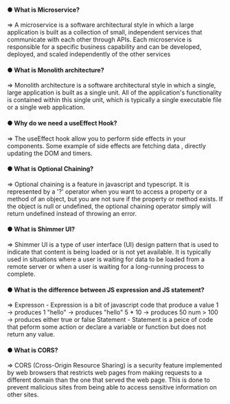 #### ● What is Microservice?
 => A microservice is a software architectural style in which a large application is built as a collection of small, independent services that communicate with each other through APIs. Each microservice is responsible for a specific business capability and can be developed, deployed, and scaled independently of the other services

#### ● What is Monolith architecture?
 => Monolith architecture is a software architectural style in which a single, large application is built as a single unit. All of the application's functionality is contained within this single unit, which is typically a single executable file or a single web application.

#### ● Why do we need a useEffect Hook?
 => The useEffect hook allow you to perform side effects in your components. Some example of side effects are fetching data , directly updating the DOM and timers.

#### ● What is Optional Chaining?
 => Optional chaining is a feature in javascript and typescript. It is represented by a '?' operator
 when you want to access a property or a method of an object, but you are not sure if the property or method exists. If the object is null or undefined, the optional chaining operator simply will return undefined instead of throwing an error.

#### ● What is Shimmer UI?
 => Shimmer UI is a type of user interface (UI) design pattern that is used to indicate that content is being loaded or is not yet available. It is typically used in situations where a user is waiting for data to be loaded from a remote server or when a user is waiting for a long-running process to complete.

#### ● What is the difference between JS expression and JS statement?
 => Expresson - Expression is a bit of javascript code that produce a value 
    1 → produces 1
    "hello" → produces "hello"
    5 * 10 → produces 50
    num > 100 → produces either true or false 
    Statement - Statement is a peice of code that peform some action or declare a variable or function but does not return any value.

#### ● What is CORS?
 => CORS (Cross-Origin Resource Sharing) is a security feature implemented by web browsers that     restricts web pages from making requests to a different domain than the one that served the web page. This is done to prevent malicious sites from being able to access sensitive information on other sites.

